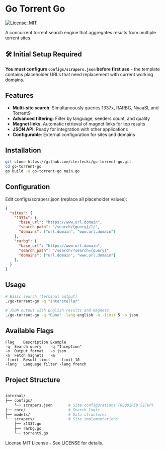 # Go Torrent Go

[![License: MIT](https://img.shields.io/badge/License-MIT-yellow.svg)](https://opensource.org/licenses/MIT)

A concurrent torrent search engine that aggregates results from multiple torrent sites.

## 🛠️ Initial Setup Required
**You must configure `configs/scrapers.json` before first use** - the template contains placeholder URLs that need replacement with current working domains.

## Features

- **Multi-site search**: Simultaneously queries 1337x, RARBG, NyaaSI, and Torrent9
- **Advanced filtering**: Filter by language, seeders count, and quality
- **Magnet links**: Automatic retrieval of magnet links for top results
- **JSON API**: Ready for integration with other applications
- **Configurable**: External configuration for sites and domains

## Installation

```bash
git clone https://github.com/cterlecki/go-torrent-go.git
cd go-torrent-go
go build -o go-torrent-go main.go
```

## Configuration
Edit configs/scrapers.json (replace all placeholder values):
```json
{
  "sites": {
    "1337x": {
      "base_url": "https://www.url.domain",
      "search_path": "/search/{query}/1/",
      "domains": ["url.domain", "www.url.domain"]
    },
    "rarbg": {
      "base_url": "https://www.url.domain",
      "search_path": "/search/?search={query}",
      "domains": ["url.domain", "www.url.domain"]
    },
  }
}
```

## Usage
```bash
# Basic search (terminal output)
./go-torrent-go -q "Interstellar"

# JSON output with English results and magnets
./go-torrent-go -q "Dune" -lang english -m -limit 5 -o json
```

## Available Flags
```
Flag	Description	Example
-q	Search query	-q "Inception"
-o	Output format	-o json
-m	Fetch magnets	-m
-limit	Result limit	-limit 10
-lang	Language filter	-lang french
```

## Project Structure
```bash

internal/
├── configs/
    └── scrapers.json       # Site configurations (REQUIRED SETUP)
├── core/                   # Search logic
├── models/                 # Data structures
└── scrapers/               # Site implementations
    ├── x1337.go
    ├── rarbg.go
    └── torrent9.go
```

License
MIT License - See LICENSE for details.